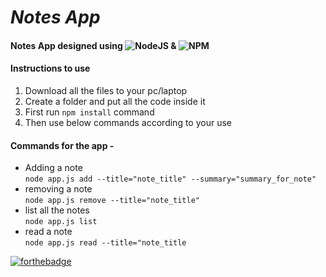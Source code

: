 # _Notes App_  

#### Notes App designed using 	![NodeJS](https://img.shields.io/badge/node.js-6DA55F?style=for-the-badge&logo=node.js&logoColor=white) & ![NPM](https://img.shields.io/badge/NPM-%23000000.svg?style=for-the-badge&logo=npm&logoColor=white)  
#### Instructions to use
1. Download all the files to your pc/laptop
2. Create a folder and put all the code inside it
3. First run `npm install` command
4. Then use below commands according to your use
#### Commands for the app -
- Adding a note  
        `node app.js add --title="note_title" --summary="summary_for_note"`
- removing a note  
        `node app.js remove --title="note_title"`
- list all the notes  
        `node app.js list`
- read a note  
        `node app.js read --title="note_title`

[![forthebadge](https://forthebadge.com/images/badges/built-with-love.svg)](https://forthebadge.com)
